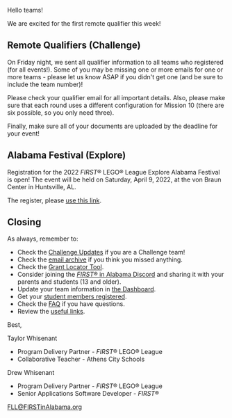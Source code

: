 Hello teams!

We are excited for the first remote qualifier this week!

## Remote Qualifiers (Challenge)

On Friday night, we sent all qualifier information to all teams who registered (for all events!). Some of you may be missing one or more emails for one or more teams - please let us know ASAP if you didn't get one (and be sure to include the team number)!

Please check your qualifier email for all important details. Also, please make sure that each round uses a different configuration for Mission 10 (there are six possible, so you only need three).

Finally, make sure all of your documents are uploaded by the deadline for your event!


## Alabama Festival (Explore)

Registration for the 2022 *FIRST*&reg; LEGO&reg; League Explore Alabama Festival is open! The event will be held on Saturday, April 9, 2022, at the von Braun Center in Huntsville, AL.

The register, please [use this link](https://forms.gle/76KUBrRMfcq51zRr6).



## Closing

As always, remember to:
- Check the [Challenge Updates](https://firstinspiresst01.blob.core.windows.net/first-forward/fll-challenge/fll-challenge-cargo-connect-challenge-updates.pdf) if you are a Challenge team!
- Check the [email archive](https://github.com/drewwhis/alabama-first-lego-league/tree/main/2021-2022/email-blasts) if you think you missed anything.
- Check the [Grant Locator Tool](https://www.firstinspires.org/robotics/team-grants).
- Consider joining the [*FIRST*&reg; in Alabama Discord](http://discord.gg/7eyJvm3) and sharing it with your parents and students (13 and older).
- Update your team information in [the Dashboard](https://my.firstinspires.org/Dashboard/).
- Get your [student members registered](https://www.firstinspires.org/resource-library/youth-registration-system).
- Check the [FAQ](https://github.com/drewwhis/alabama-first-lego-league/wiki/Frequently-Asked-Questions) if you have questions.
- Review the [useful links](https://github.com/drewwhis/alabama-first-lego-league/wiki/Useful-Links).

Best,

Taylor Whisenant
- Program Delivery Partner - *FIRST*&reg; LEGO&reg; League
- Collaborative Teacher - Athens City Schools

Drew Whisenant
- Program Delivery Partner - *FIRST*&reg; LEGO&reg; League
- Senior Applications Software Developer - *FIRST*&reg;

FLL@FIRSTinAlabama.org